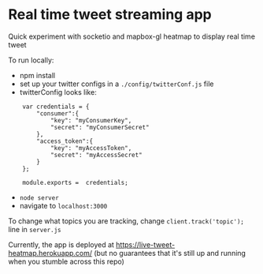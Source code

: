 # Real time tweet streaming app

Quick experiment with socketio and mapbox-gl heatmap to display real time tweet

To run locally:
- npm install
- set up your twitter configs in a `./config/twitterConf.js` file
- twitterConfig looks like:
```
    var credentials = {
        "consumer":{
            "key": "myConsumerKey",
            "secret": "myConsumerSecret"
        },
        "access_token":{
            "key": "myAccessToken",
            "secret": "myAccessSecret"
        }
    };

    module.exports =  credentials;
```

- `node server`
- navigate to `localhost:3000`

To change what topics you are tracking, change `client.track('topic');`
line in `server.js`

Currently, the app is deployed at https://live-tweet-heatmap.herokuapp.com/
(but no guarantees that it's still up and running when you stumble across this repo)
